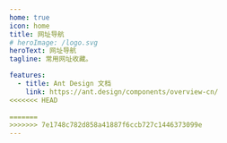 ```yaml
---
home: true
icon: home
title: 网址导航
# heroImage: /logo.svg
heroText: 网址导航
tagline: 常用网址收藏。

features:
  - title: Ant Design 文档
    link: https://ant.design/components/overview-cn/
<<<<<<< HEAD
 
=======
>>>>>>> 7e1748c782d858a41887f6ccb727c1446373099e
---
```


